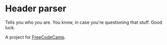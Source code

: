 # Header parser

Tells you who you are. You know, in case you're questioning that stuff. Good luck.

A project for [FreeCodeCamp](https://www.freecodecamp.com/challenges/request-header-parser-microservice).

